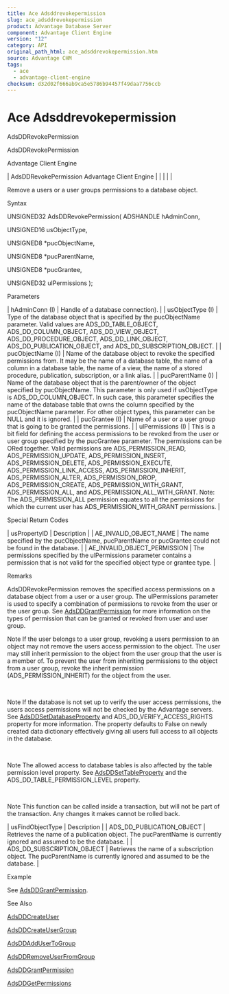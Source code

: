 ```yaml
---
title: Ace Adsddrevokepermission
slug: ace_adsddrevokepermission
product: Advantage Database Server
component: Advantage Client Engine
version: "12"
category: API
original_path_html: ace_adsddrevokepermission.htm
source: Advantage CHM
tags:
  - ace
  - advantage-client-engine
checksum: d32d02f666ab9ca5e5786b94457f49daa7756ccb
---
```


# Ace Adsddrevokepermission

AdsDDRevokePermission

AdsDDRevokePermission

Advantage Client Engine

| AdsDDRevokePermission  Advantage Client Engine |  |  |  |  |

Remove a users or a user groups permissions to a database object.

Syntax

UNSIGNED32 AdsDDRevokePermission( ADSHANDLE hAdminConn,

UNSIGNED16 usObjectType,

UNSIGNED8 \*pucObjectName,

UNSIGNED8 \*pucParentName,

UNSIGNED8 \*pucGrantee,

UNSIGNED32 ulPermissions );

Parameters

| hAdminConn (I) | Handle of a database connection). |
| usObjectType (I) | Type of the database object that is specified by the pucObjectName parameter. Valid values are ADS\_DD\_TABLE\_OBJECT, ADS\_DD\_COLUMN\_OBJECT, ADS\_DD\_VIEW\_OBJECT, ADS\_DD\_PROCEDURE\_OBJECT, ADS\_DD\_LINK\_OBJECT, ADS\_DD\_PUBLICATION\_OBJECT, and ADS\_DD\_SUBSCRIPTION\_OBJECT. |
| pucObjectName (I) | Name of the database object to revoke the specified permissions from. It may be the name of a database table, the name of a column in a database table, the name of a view, the name of a stored procedure, publication, subscription, or a link alias. |
| pucParentName (I) | Name of the database object that is the parent/owner of the object specified by pucObjectName. This parameter is only used if usObjectType is ADS\_DD\_COLUMN\_OBJECT. In such case, this parameter specifies the name of the database table that owns the column specified by the pucObjectName parameter. For other object types, this parameter can be NULL and it is ignored. |
| pucGrantee (I) | Name of a user or a user group that is going to be granted the permissions. |
| ulPermissions (I) | This is a bit field for defining the access permissions to be revoked from the user or user group specified by the pucGrantee parameter. The permissions can be ORed together. Valid permissions are ADS\_PERMISSION\_READ, ADS\_PERMISSION\_UPDATE, ADS\_PERMISSION\_INSERT, ADS\_PERMISSION\_DELETE, ADS\_PERMISSION\_EXECUTE, ADS\_PERMISSION\_LINK\_ACCESS, ADS\_PERMISSION\_INHERIT, ADS\_PERMISSION\_ALTER, ADS\_PERMISSION\_DROP, ADS\_PERMISSION\_CREATE, ADS\_PERMISSION\_WITH\_GRANT, ADS\_PERMISSION\_ALL, and ADS\_PERMISSION\_ALL\_WITH\_GRANT. Note: The ADS\_PERMISSION\_ALL permission equates to all the permissions for which the current user has ADS\_PERMISSION\_WITH\_GRANT permissions. |

Special Return Codes

| usPropertyID | Description |
| AE\_INVALID\_OBJECT\_NAME | The name specified by the pucObjectName, pucParentName or pucGrantee could not be found in the database. |
| AE\_INVALID\_OBJECT\_PERMISSION | The permissions specified by the ulPermissions parameter contains a permission that is not valid for the specified object type or grantee type. |

Remarks

AdsDDRevokePermission removes the specified access permissions on a database object from a user or a user group. The ulPermissions parameter is used to specify a combination of permissions to revoke from the user or the user group. See [AdsDDGrantPermission](ace_adsddgrantpermission.md) for more information on the types of permission that can be granted or revoked from user and user group.

Note If the user belongs to a user group, revoking a users permission to an object may not remove the users access permission to the object. The user may still inherit permission to the object from the user group that the user is a member of. To prevent the user from inheriting permissions to the object from a user group, revoke the inherit permission (ADS\_PERMISSION\_INHERIT) for the object from the user.

 

Note If the database is not set up to verify the user access permissions, the users access permissions will not be checked by the Advantage servers. See [AdsDDSetDatabaseProperty](ace_adsddsetdatabaseproperty.md) and ADS\_DD\_VERIFY\_ACCESS\_RIGHTS property for more information. The property defaults to False on newly created data dictionary effectively giving all users full access to all objects in the database.

 

Note The allowed access to database tables is also affected by the table permission level property. See [AdsDDSetTableProperty](ace_adsddsettableproperty.md) and the ADS\_DD\_TABLE\_PERMISSION\_LEVEL property.

 

Note This function can be called inside a transaction, but will not be part of the transaction. Any changes it makes cannot be rolled back.

| usFindObjectType | Description |
| ADS\_DD\_PUBLICATION\_OBJECT | Retrieves the name of a publication object. The pucParentName is currently ignored and assumed to be the database. |
| ADS\_DD\_SUBSCRIPTION\_OBJECT | Retrieves the name of a subscription object. The pucParentName is currently ignored and assumed to be the database. |

Example

See [AdsDDGrantPermission](ace_adsddgrantpermission.md).

See Also

[AdsDDCreateUser](ace_adsddcreateuser.md)

[AdsDDCreateUserGroup](ace_adsddcreateusergroup.md)

[AdsDDAddUserToGroup](ace_adsddaddusertogroup.md)

[AdsDDRemoveUserFromGroup](ace_adsddremoveuserfromgroup.md)

[AdsDDGrantPermission](ace_adsddgrantpermission.md)

[AdsDDGetPermissions](ace_adsddgetpermissions.md)
